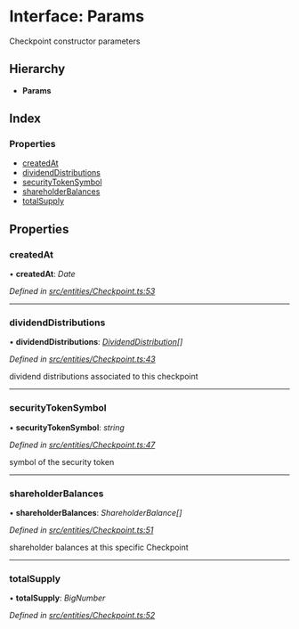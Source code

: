 # Interface: Params

Checkpoint constructor parameters

## Hierarchy

* **Params**

## Index

### Properties

* [createdAt](entities.params-2.md#createdat)
* [dividendDistributions](entities.params-2.md#dividenddistributions)
* [securityTokenSymbol](entities.params-2.md#securitytokensymbol)
* [shareholderBalances](entities.params-2.md#shareholderbalances)
* [totalSupply](entities.params-2.md#totalsupply)

## Properties

###  createdAt

• **createdAt**: *Date*

*Defined in [src/entities/Checkpoint.ts:53](https://github.com/PolymathNetwork/polymath-sdk/blob/73ecb26/src/entities/Checkpoint.ts#L53)*

___

###  dividendDistributions

• **dividendDistributions**: *[DividendDistribution](../classes/entities.dividenddistribution.md)[]*

*Defined in [src/entities/Checkpoint.ts:43](https://github.com/PolymathNetwork/polymath-sdk/blob/73ecb26/src/entities/Checkpoint.ts#L43)*

dividend distributions associated to this checkpoint

___

###  securityTokenSymbol

• **securityTokenSymbol**: *string*

*Defined in [src/entities/Checkpoint.ts:47](https://github.com/PolymathNetwork/polymath-sdk/blob/73ecb26/src/entities/Checkpoint.ts#L47)*

symbol of the security token

___

###  shareholderBalances

• **shareholderBalances**: *ShareholderBalance[]*

*Defined in [src/entities/Checkpoint.ts:51](https://github.com/PolymathNetwork/polymath-sdk/blob/73ecb26/src/entities/Checkpoint.ts#L51)*

shareholder balances at this specific Checkpoint

___

###  totalSupply

• **totalSupply**: *BigNumber*

*Defined in [src/entities/Checkpoint.ts:52](https://github.com/PolymathNetwork/polymath-sdk/blob/73ecb26/src/entities/Checkpoint.ts#L52)*
